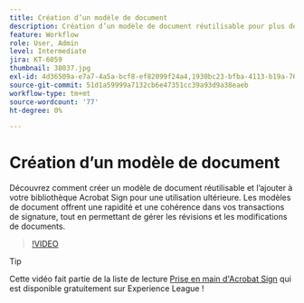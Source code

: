 ```yaml
---
title: Création d’un modèle de document
description: Création d’un modèle de document réutilisable pour plus de rapidité et de cohérence
feature: Workflow
role: User, Admin
level: Intermediate
jira: KT-6059
thumbnail: 38037.jpg
exl-id: 4d36509a-e7a7-4a5a-bcf8-ef82099f24a4,1930bc23-bfba-4113-b19a-76634667bda3
source-git-commit: 51d1a59999a7132cb6e47351cc39a93d9a38eaeb
workflow-type: tm+mt
source-wordcount: '77'
ht-degree: 0%

---
```


# Création d’un modèle de document

Découvrez comment créer un modèle de document réutilisable et l’ajouter à votre bibliothèque Acrobat Sign pour une utilisation ultérieure. Les modèles de document offrent une rapidité et une cohérence dans vos transactions de signature, tout en permettant de gérer les révisions et les modifications de documents.

>[!VIDEO](https://video.tv.adobe.com/v/347139?quality=12&learn=on&hidetitle=true&captions=fre_fr)

>[!TIP]
>
>Cette vidéo fait partie de la liste de lecture [Prise en main d&#39;Acrobat Sign](https://experienceleague.adobe.com/fr/playlists/acrobat-sign-get-started-business-users) qui est disponible gratuitement sur Experience League !
